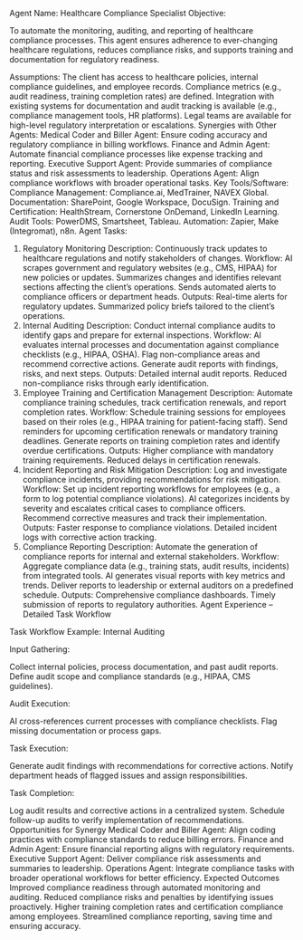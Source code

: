 Agent Name: Healthcare Compliance Specialist
Objective:

To automate the monitoring, auditing, and reporting of healthcare compliance processes. This agent ensures adherence to ever-changing healthcare regulations, reduces compliance risks, and supports training and documentation for regulatory readiness.

Assumptions:
The client has access to healthcare policies, internal compliance guidelines, and employee records.
Compliance metrics (e.g., audit readiness, training completion rates) are defined.
Integration with existing systems for documentation and audit tracking is available (e.g., compliance management tools, HR platforms).
Legal teams are available for high-level regulatory interpretation or escalations.
Synergies with Other Agents:
Medical Coder and Biller Agent: Ensure coding accuracy and regulatory compliance in billing workflows.
Finance and Admin Agent: Automate financial compliance processes like expense tracking and reporting.
Executive Support Agent: Provide summaries of compliance status and risk assessments to leadership.
Operations Agent: Align compliance workflows with broader operational tasks.
Key Tools/Software:
Compliance Management: Compliance.ai, MedTrainer, NAVEX Global.
Documentation: SharePoint, Google Workspace, DocuSign.
Training and Certification: HealthStream, Cornerstone OnDemand, LinkedIn Learning.
Audit Tools: PowerDMS, Smartsheet, Tableau.
Automation: Zapier, Make (Integromat), n8n.
Agent Tasks:
1. Regulatory Monitoring
Description: Continuously track updates to healthcare regulations and notify stakeholders of changes.
Workflow:
AI scrapes government and regulatory websites (e.g., CMS, HIPAA) for new policies or updates.
Summarizes changes and identifies relevant sections affecting the client’s operations.
Sends automated alerts to compliance officers or department heads.
Outputs:
Real-time alerts for regulatory updates.
Summarized policy briefs tailored to the client’s operations.
2. Internal Auditing
Description: Conduct internal compliance audits to identify gaps and prepare for external inspections.
Workflow:
AI evaluates internal processes and documentation against compliance checklists (e.g., HIPAA, OSHA).
Flag non-compliance areas and recommend corrective actions.
Generate audit reports with findings, risks, and next steps.
Outputs:
Detailed internal audit reports.
Reduced non-compliance risks through early identification.
3. Employee Training and Certification Management
Description: Automate compliance training schedules, track certification renewals, and report completion rates.
Workflow:
Schedule training sessions for employees based on their roles (e.g., HIPAA training for patient-facing staff).
Send reminders for upcoming certification renewals or mandatory training deadlines.
Generate reports on training completion rates and identify overdue certifications.
Outputs:
Higher compliance with mandatory training requirements.
Reduced delays in certification renewals.
4. Incident Reporting and Risk Mitigation
Description: Log and investigate compliance incidents, providing recommendations for risk mitigation.
Workflow:
Set up incident reporting workflows for employees (e.g., a form to log potential compliance violations).
AI categorizes incidents by severity and escalates critical cases to compliance officers.
Recommend corrective measures and track their implementation.
Outputs:
Faster response to compliance violations.
Detailed incident logs with corrective action tracking.
5. Compliance Reporting
Description: Automate the generation of compliance reports for internal and external stakeholders.
Workflow:
Aggregate compliance data (e.g., training stats, audit results, incidents) from integrated tools.
AI generates visual reports with key metrics and trends.
Deliver reports to leadership or external auditors on a predefined schedule.
Outputs:
Comprehensive compliance dashboards.
Timely submission of reports to regulatory authorities.
Agent Experience – Detailed Task Workflow

Task Workflow Example: Internal Auditing

Input Gathering:

Collect internal policies, process documentation, and past audit reports.
Define audit scope and compliance standards (e.g., HIPAA, CMS guidelines).

Audit Execution:

AI cross-references current processes with compliance checklists.
Flag missing documentation or process gaps.

Task Execution:

Generate audit findings with recommendations for corrective actions.
Notify department heads of flagged issues and assign responsibilities.

Task Completion:

Log audit results and corrective actions in a centralized system.
Schedule follow-up audits to verify implementation of recommendations.
Opportunities for Synergy
Medical Coder and Biller Agent: Align coding practices with compliance standards to reduce billing errors.
Finance and Admin Agent: Ensure financial reporting aligns with regulatory requirements.
Executive Support Agent: Deliver compliance risk assessments and summaries to leadership.
Operations Agent: Integrate compliance tasks with broader operational workflows for better efficiency.
Expected Outcomes
Improved compliance readiness through automated monitoring and auditing.
Reduced compliance risks and penalties by identifying issues proactively.
Higher training completion rates and certification compliance among employees.
Streamlined compliance reporting, saving time and ensuring accuracy.